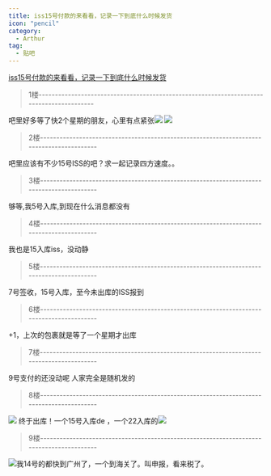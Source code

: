 ```yaml
---
title: iss15号付款的来看看，记录一下到底什么时候发货
icon: "pencil"
category:
  - Arthur
tag:
  - 贴吧
---
```


[iss15号付款的来看看，记录一下到底什么时候发货](https://tieba.baidu.com/p/4225258411?pid=80990706047&cid=0#80990706047)


>1楼-----------------------------------------------------------------------------------------

吧里好多等了快2个星期的朋友，心里有点紧张![](https://pan.4a1801.life/d/Onedrive-4A1801/%E4%B8%AA%E4%BA%BA%E5%BB%BA%E7%AB%99/assets/Tieba/image_emoticon8.png)
![](https://pan.4a1801.life/d/Onedrive-4A1801/%E4%B8%AA%E4%BA%BA%E5%BB%BA%E7%AB%99/assets/Tieba/53b2e4d3572c11dfd71ad702642762d0f603c2b7.jpg)

>2楼-----------------------------------------------------------------------------------------

吧里应该有不少15号ISS的吧？求一起记录四方速度。。

>3楼-----------------------------------------------------------------------------------------

够等,我5号入库,到现在什么消息都没有

>4楼-----------------------------------------------------------------------------------------

我也是15入库iss，没动静

>5楼-----------------------------------------------------------------------------------------

7号签收，15号入库，至今未出库的ISS报到

>6楼-----------------------------------------------------------------------------------------

+1，上次的包裹就是等了一个星期才出库

>7楼-----------------------------------------------------------------------------------------

9号支付的还没动呢
人家完全是随机发的

>8楼-----------------------------------------------------------------------------------------

![](https://pan.4a1801.life/d/Onedrive-4A1801/%E4%B8%AA%E4%BA%BA%E5%BB%BA%E7%AB%99/assets/Tieba/3d589144ebf81a4c115866ecd02a6059252da61c.jpg)
终于出库！一个15号入库de ，一个22入库的![](https://pan.4a1801.life/d/Onedrive-4A1801/%E4%B8%AA%E4%BA%BA%E5%BB%BA%E7%AB%99/assets/Tieba/i_f08.png)

>9楼-----------------------------------------------------------------------------------------

![](https://pan.4a1801.life/d/Onedrive-4A1801/%E4%B8%AA%E4%BA%BA%E5%BB%BA%E7%AB%99/assets/Tieba/43e05110b912c8fc6e330ce8fb039245d78821ba.jpg)我14号的都快到广州了，一个到海关了。叫申报，看来税了。
